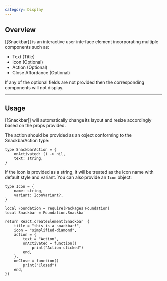 ```yaml
---
category: Display
---
```


## Overview

[[Snackbar]] is an interactive user interface element incorporating multiple components such as:

* Text (Title)
* Icon (Optional)
* Action (Optional)
* Close Affordance (Optional)

If any of the optional fields are not provided then the corresponding components will not display.

---

## Usage

[[Snackbar]] will automatically change its layout and resize accordingly based on the props provided.

The action should be provided as an object conforming to the SnackbarAction type:

```luau
type SnackbarAction = {
	onActivated: () -> nil,
	text: string,
}
```

If the icon is provided as a string, it will be treated as the icon name with default style and variant. You can also provide an `Icon` object:

```luau
type Icon = {
	name: string,
	variant: IconVariant?,
}
```

```luau
local Foundation = require(Packages.Foundation)
local Snackbar = Foundation.Snackbar

return React.createElement(Snackbar, {
	title = "this is a snackbar!",
	icon = "simplified-diamond",
	action = {
		text = "Action",
		onActivated = function()
			print("Action clicked")
		end,
	},
	onClose = function()
		print("Closed")
	end,
})
```
